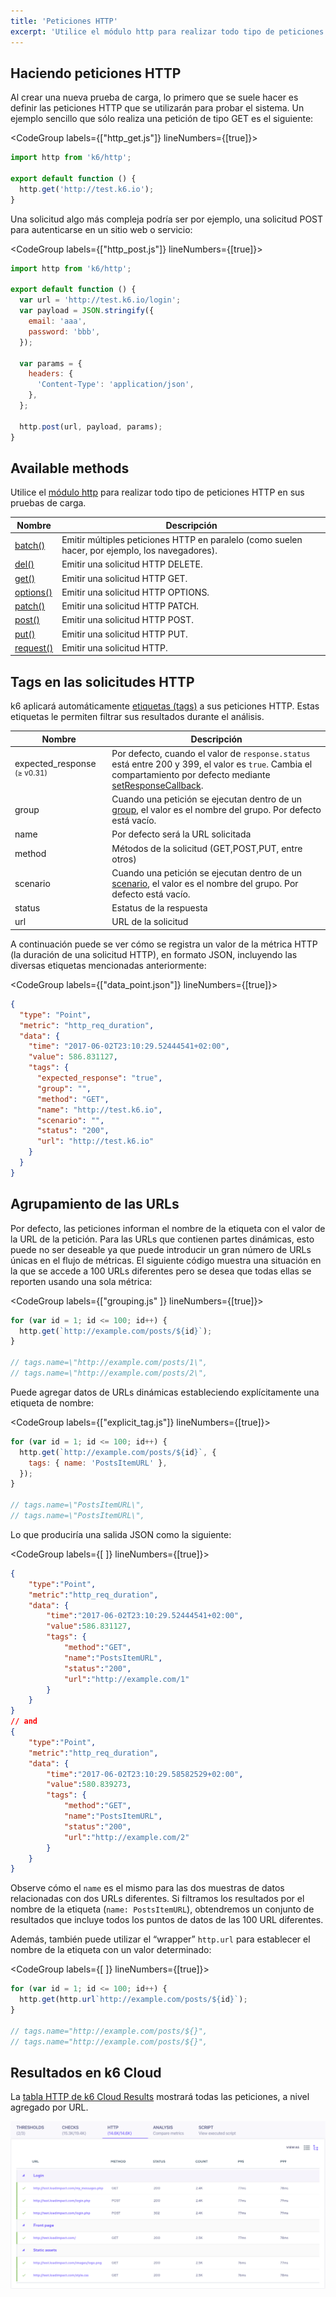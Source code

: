```yaml
---
title: 'Peticiones HTTP'
excerpt: 'Utilice el módulo http para realizar todo tipo de peticiones HTTP en sus pruebas de carga'
---
```


## Haciendo peticiones HTTP

Al crear una nueva prueba de carga, lo primero que se suele hacer es definir las peticiones HTTP que se utilizarán para probar el sistema. Un ejemplo sencillo que sólo realiza una petición de tipo GET es el siguiente:

<CodeGroup labels={["http_get.js"]} lineNumbers={[true]}>

```javascript
import http from 'k6/http';

export default function () {
  http.get('http://test.k6.io');
}
```

</CodeGroup>

Una solicitud algo más compleja podría ser por ejemplo, una solicitud POST para autenticarse en un sitio web o servicio:

<CodeGroup labels={["http_post.js"]} lineNumbers={[true]}>

```javascript
import http from 'k6/http';

export default function () {
  var url = 'http://test.k6.io/login';
  var payload = JSON.stringify({
    email: 'aaa',
    password: 'bbb',
  });

  var params = {
    headers: {
      'Content-Type': 'application/json',
    },
  };

  http.post(url, payload, params);
}
```

</CodeGroup>

## Available methods

Utilice el [módulo http](/javascript-api/k6-http) para realizar todo tipo de peticiones HTTP en sus pruebas de carga.

| Nombre                                                                | Descripción                                                                     |
| ------------------------------------------------------------------- | ------------------------------------------------------------------------- |
| [batch()](/javascript-api/k6-http/batch-requests)                   | Emitir múltiples peticiones HTTP en paralelo (como suelen hacer, por ejemplo, los navegadores).|
| [del()](/javascript-api/k6-http/del-url-body-params)                | Emitir una solicitud HTTP DELETE.                                             |
| [get()](/javascript-api/k6-http/get-url-params)                     | Emitir una solicitud HTTP GET.                                                |
| [options()](/javascript-api/k6-http/options-url-body-params)        | Emitir una solicitud HTTP OPTIONS.                                            |
| [patch()](/javascript-api/k6-http/patch-url-body-params)            | Emitir una solicitud HTTP PATCH.                                              |
| [post()](/javascript-api/k6-http/post-url-body-params)              | Emitir una solicitud HTTP POST.                                               |
| [put()](/javascript-api/k6-http/put-url-body-params)                | Emitir una solicitud HTTP PUT.                                                |
| [request()](/javascript-api/k6-http/request-method-url-body-params) | Emitir una solicitud HTTP.                                           |

## Tags en las solicitudes HTTP 

k6 aplicará automáticamente [etiquetas (tags)](/using-k6/tags-and-groups#section-tags) a sus peticiones HTTP. Estas etiquetas le permiten filtrar sus resultados durante el análisis.

| Nombre   | Descripción                                |
| ------ | ------------------------------------------ |
| expected_response <sup>(≥ v0.31)</sup>  | Por defecto, cuando el valor de  `response.status` está entre 200 y 399, el valor es `true`. Cambia el compartamiento por defecto mediante [setResponseCallback](/javascript-api/k6-http/setresponsecallback-callback).                  |
| group   | Cuando una petición se ejecutan dentro de un [group](/javascript-api/k6/group-name-fn), el valor es el nombre del grupo. Por defecto está vacío.    |
| name   | Por defecto será la URL solicitada                  |
| method | Métodos de la solicitud (GET,POST,PUT, entre otros) |
| scenario   | Cuando una petición se ejecutan dentro de un [scenario](/using-k6/scenarios), el valor es el nombre del grupo. Por defecto está vacío. |
| status | Estatus de la respuesta                            |
| url    | URL de la solicitud                  |

A continuación puede se ver cómo se registra un valor de la métrica HTTP (la duración de una solicitud HTTP), en formato JSON, incluyendo las diversas etiquetas mencionadas anteriormente:

<CodeGroup labels={["data_point.json"]} lineNumbers={[true]}>

```json
{
  "type": "Point",
  "metric": "http_req_duration",
  "data": {
    "time": "2017-06-02T23:10:29.52444541+02:00",
    "value": 586.831127,
    "tags": {
      "expected_response": "true",
      "group": "",
      "method": "GET",
      "name": "http://test.k6.io",
      "scenario": "",
      "status": "200",
      "url": "http://test.k6.io"
    }
  }
}
```

</CodeGroup>

## Agrupamiento de las URLs

Por defecto, las peticiones informan el nombre de la etiqueta con el valor de la URL de la petición. Para las URLs que contienen partes dinámicas, esto puede no ser deseable ya que puede introducir un gran número de URLs únicas en el flujo de métricas. El siguiente código muestra una situación en la que se accede a 100 URLs diferentes pero se desea que todas ellas se reporten usando una sola métrica:

<CodeGroup labels={["grouping.js" ]} lineNumbers={[true]}>

```javascript
for (var id = 1; id <= 100; id++) {
  http.get(`http://example.com/posts/${id}`);
}

// tags.name=\"http://example.com/posts/1\",
// tags.name=\"http://example.com/posts/2\",
```

</CodeGroup>

Puede agregar datos de URLs dinámicas estableciendo explícitamente una etiqueta de nombre:

<CodeGroup labels={["explicit_tag.js"]} lineNumbers={[true]}>

```javascript
for (var id = 1; id <= 100; id++) {
  http.get(`http://example.com/posts/${id}`, {
    tags: { name: 'PostsItemURL' },
  });
}

// tags.name=\"PostsItemURL\",
// tags.name=\"PostsItemURL\",
```

</CodeGroup>

Lo que produciría una salida JSON como la siguiente:

<CodeGroup labels={[ ]} lineNumbers={[true]}>

```json
{
    "type":"Point",
    "metric":"http_req_duration",
    "data": {
        "time":"2017-06-02T23:10:29.52444541+02:00",
        "value":586.831127,
        "tags": {
            "method":"GET",
            "name":"PostsItemURL",
            "status":"200",
            "url":"http://example.com/1"
        }
    }
}
// and
{
    "type":"Point",
    "metric":"http_req_duration",
    "data": {
        "time":"2017-06-02T23:10:29.58582529+02:00",
        "value":580.839273,
        "tags": {
            "method":"GET",
            "name":"PostsItemURL",
            "status":"200",
            "url":"http://example.com/2"
        }
    }
}
```

</CodeGroup>


Observe cómo el `name` es el mismo para las dos muestras de datos relacionadas con dos URLs diferentes. Si filtramos los resultados por el nombre de la etiqueta (`name: PostsItemURL`), obtendremos un conjunto de resultados que incluye todos los puntos de datos de las 100 URL diferentes.

Además, también puede utilizar el “wrapper”  `http.url` para establecer el nombre de la etiqueta con un valor determinado:

<CodeGroup labels={[ ]} lineNumbers={[true]}>

```javascript
for (var id = 1; id <= 100; id++) {
  http.get(http.url`http://example.com/posts/${id}`);
}

// tags.name="http://example.com/posts/${}",
// tags.name="http://example.com/posts/${}",
```

</CodeGroup>

## Resultados en k6 Cloud


La [tabla HTTP de k6 Cloud Results](/cloud/analyzing-results/http-tab) mostrará todas las peticiones, a nivel agregado por URL.

![k6 Cloud URL table](./images/HTTP-requests/cloud-insights-http-tab.png)
